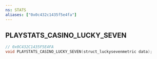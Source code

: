```yaml
---
ns: STATS
aliases: ["0x0c432c1435f5e4fa"]
---
```

## PLAYSTATS_CASINO_LUCKY_SEVEN

```c
// 0x0C432C1435F5E4FA
void PLAYSTATS_CASINO_LUCKY_SEVEN(struct_luckysevenmetric data);
```
